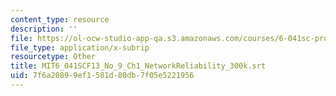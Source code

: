 ```yaml
---
content_type: resource
description: ''
file: https://ol-ocw-studio-app-qa.s3.amazonaws.com/courses/6-041sc-probabilistic-systems-analysis-and-applied-probability-fall-2013/7f6a20899ef1581d80db7f05e5221956_MIT6_041SCF13_No_9_Ch1_NetworkReliability_300k.vtt
file_type: application/x-subrip
resourcetype: Other
title: MIT6_041SCF13_No_9_Ch1_NetworkReliability_300k.srt
uid: 7f6a2089-9ef1-581d-80db-7f05e5221956
---
```

